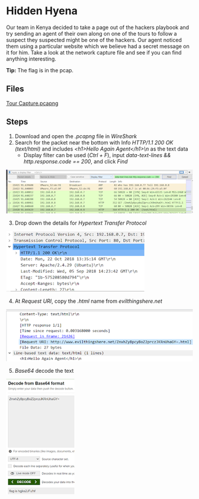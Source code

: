 # Hidden Hyena
Our team in Kenya decided to take a page out of the hackers playbook and try sending an agent of their own along on one of the tours to follow a suspect they suspected might be one of the hackers. Our agent noticed them using a particular website which we believe had a secret message on it for him. Take a look at the network capture file and see if you can find anything interesting.

**Tip:** The flag is in the pcap.

## Files
[Tour Capture.pcapng](</assets/files/Tour Capture.pcapng>)

## Steps
1. Download and open the *.pcapng* file in *WireShark*
1. Search for the packet near the bottom with Info *HTTP/1.1 200 OK (text/html)* and includes *\<h1>Hello Again Agent\</h1>\n* as the text data
    - Display filter can be used (*Ctrl + F*), input *data-text-lines && http.response.code == 200*, and click *Find*

![target packet](/assets/screenshots/fn-04-HiddenHyena/step-1.png)

3. Drop down the details for *Hypertext Transfer Protocol*

![HTTP details](/assets/screenshots/fn-04-HiddenHyena/step-2.png)

4. At *Request URI*, copy the *.html* name from *evilthingshere.net*

![HTTP name](/assets/screenshots/fn-04-HiddenHyena/step-3.png)

5. *Base64* decode the text

![name decoded](/assets/screenshots/fn-04-HiddenHyena/step-4.png)